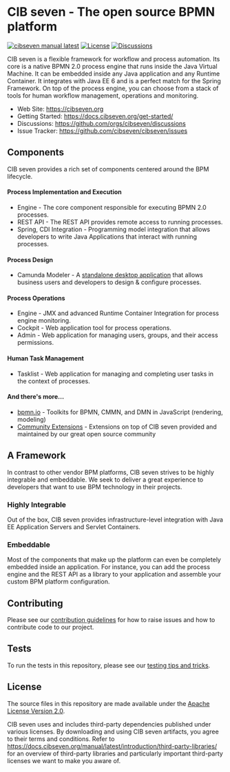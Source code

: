 # CIB seven - The open source BPMN platform

[![cibseven manual latest](https://img.shields.io/badge/manual-latest-brown.svg)](https://docs.cibseven.org/manual/latest/) [![License](https://img.shields.io/github/license/cibseven/cibseven?color=blue&logo=apache)](https://github.com/cibseven/cibseven/blob/master/LICENSE) [![Discussions](https://img.shields.io/badge/discussions-cibseven-green)](https://github.com/orgs/cibseven/discussions)

CIB seven is a flexible framework for workflow and process automation. Its core is a native BPMN 2.0 process engine that runs inside the Java Virtual Machine. It can be embedded inside any Java application and any Runtime Container. It integrates with Java EE 6 and is a perfect match for the Spring Framework. On top of the process engine, you can choose from a stack of tools for human workflow management, operations and monitoring.

- Web Site: https://cibseven.org
- Getting Started: https://docs.cibseven.org/get-started/
- Discussions: https://github.com/orgs/cibseven/discussions
- Issue Tracker: https://github.com/cibseven/cibseven/issues

## Components

CIB seven provides a rich set of components centered around the BPM lifecycle.

#### Process Implementation and Execution

- Engine - The core component responsible for executing BPMN 2.0 processes.
- REST API - The REST API provides remote access to running processes.
- Spring, CDI Integration - Programming model integration that allows developers to write Java Applications that interact with running processes.

#### Process Design

- Camunda Modeler - A [standalone desktop application](https://github.com/camunda/camunda-modeler) that allows business users and developers to design & configure processes.

#### Process Operations

- Engine - JMX and advanced Runtime Container Integration for process engine monitoring.
- Cockpit - Web application tool for process operations.
- Admin - Web application for managing users, groups, and their access permissions.

#### Human Task Management

- Tasklist - Web application for managing and completing user tasks in the context of processes.

#### And there's more...

- [bpmn.io](https://bpmn.io/) - Toolkits for BPMN, CMMN, and DMN in JavaScript (rendering, modeling)
- [Community Extensions](https://docs.cibseven.org/manual/latest/introduction/extensions/) - Extensions on top of CIB seven provided and maintained by our great open source community

## A Framework

In contrast to other vendor BPM platforms, CIB seven strives to be highly integrable and embeddable. We seek to deliver a great experience to developers that want to use BPM technology in their projects.

### Highly Integrable

Out of the box, CIB seven provides infrastructure-level integration with Java EE Application Servers and Servlet Containers.

### Embeddable

Most of the components that make up the platform can even be completely embedded inside an application. For instance, you can add the process engine and the REST API as a library to your application and assemble your custom BPM platform configuration.

## Contributing

Please see our [contribution guidelines](CONTRIBUTING.md) for how to raise issues and how to contribute code to our project.

## Tests

To run the tests in this repository, please see our [testing tips and tricks](TESTING.md).


## License

The source files in this repository are made available under the [Apache License Version 2.0](./LICENSE).

CIB seven uses and includes third-party dependencies published under various licenses. By downloading and using CIB seven artifacts, you agree to their terms and conditions. Refer to https://docs.cibseven.org/manual/latest/introduction/third-party-libraries/ for an overview of third-party libraries and particularly important third-party licenses we want to make you aware of.
